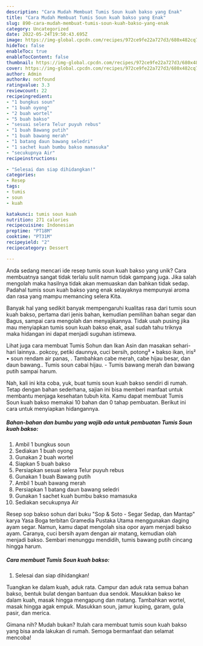 ```yaml
---
description: "Cara Mudah Membuat Tumis Soun kuah bakso yang Enak"
title: "Cara Mudah Membuat Tumis Soun kuah bakso yang Enak"
slug: 890-cara-mudah-membuat-tumis-soun-kuah-bakso-yang-enak
category: Uncategorized
date: 2022-05-24T19:50:43.695Z
image: https://img-global.cpcdn.com/recipes/972ce9fe22a727d3/680x482cq70/tumis-soun-kuah-bakso-foto-resep-utama.jpg
hideToc: false
enableToc: true
enableTocContent: false
thumbnail: https://img-global.cpcdn.com/recipes/972ce9fe22a727d3/680x482cq70/tumis-soun-kuah-bakso-foto-resep-utama.jpg
cover: https://img-global.cpcdn.com/recipes/972ce9fe22a727d3/680x482cq70/tumis-soun-kuah-bakso-foto-resep-utama.jpg
author: Admin
authorAv: notfound
ratingvalue: 3.3
reviewcount: 22
recipeingredient:
- "1 bungkus soun"
- "1 buah oyong"
- "2 buah wortel"
- "5 buah bakso"
- "sesuai selera Telur puyuh rebus"
- "1 buah Bawang putih"
- "1 buah bawang merah"
- "1 batang daun bawang seledri"
- "1 sachet kuah bumbu bakso mamasuka"
- "secukupnya Air"
recipeinstructions:

- "Selesai dan siap dihidangkan!"
categories:
- Resep
tags:
- tumis
- soun
- kuah

katakunci: tumis soun kuah 
nutrition: 271 calories
recipecuisine: Indonesian
preptime: "PT18M"
cooktime: "PT31M"
recipeyield: "2"
recipecategory: Dessert

---
```





Anda sedang mencari ide resep tumis soun kuah bakso yang unik? Cara membuatnya sangat tidak terlalu sulit namun tidak gampang juga. Jika salah mengolah maka hasilnya tidak akan memuaskan dan bahkan tidak sedap. Padahal tumis soun kuah bakso yang enak selayaknya mempunyai aroma dan rasa yang mampu memancing selera Kita.





Banyak hal yang sedikit banyak mempengaruhi kualitas rasa dari tumis soun kuah bakso, pertama dari jenis bahan, kemudian pemilihan bahan segar dan Bagus, sampai cara mengolah dan menyajikannya. Tidak usah pusing jika mau menyiapkan tumis soun kuah bakso enak,      asal sudah tahu triknya maka hidangan ini dapat menjadi suguhan istimewa.














Lihat juga cara membuat Tumis Sohun dan Ikan Asin dan masakan sehari-hari lainnya.. pokcoy, petiki daunnya, cuci bersih, potong² • bakso ikan, iris² • soun rendam air panas, . Tambahkan cabe merah, cabe hijau besar, dan daun bawang.. Tumis soun cabai hijau. - Tumis bawang merah dan bawang putih sampai harum.






Nah, kali ini kita coba, yuk, buat tumis soun kuah bakso sendiri di rumah. Tetap dengan bahan sederhana, sajian ini bisa memberi manfaat untuk membantu menjaga kesehatan tubuh kita. Kamu dapat membuat Tumis Soun kuah bakso memakai 10 bahan dan 0 tahap pembuatan. Berikut ini cara untuk menyiapkan hidangannya.

<!--inarticleads1-->

##### Bahan-bahan dan bumbu yang wajib ada untuk pembuatan Tumis Soun kuah bakso:

1. Ambil 1 bungkus soun
1. Sediakan 1 buah oyong
1. Gunakan 2 buah wortel
1. Siapkan 5 buah bakso
1. Persiapkan sesuai selera Telur puyuh rebus
1. Gunakan 1 buah Bawang putih
1. Ambil 1 buah bawang merah
1. Persiapkan 1 batang daun bawang seledri
1. Gunakan 1 sachet kuah bumbu bakso mamasuka
1. Sediakan secukupnya Air


Resep sop bakso sohun dari buku &#34;Sop &amp; Soto - Segar Sedap, dan Mantap&#34; karya Yasa Boga terbitan Gramedia Pustaka Utama menggunakan daging ayam segar. Namun, kamu dapat mengolah sisa opor ayam menjadi bakso ayam. Caranya, cuci bersih ayam dengan air matang, kemudian olah menjadi bakso. Sembari menunggu mendidih, tumis bawang putih cincang hingga harum. 

<!--inarticleads2-->

##### Cara membuat Tumis Soun kuah bakso:


1. Selesai dan siap dihidangkan!

Tuangkan ke dalam kuah, aduk rata. Campur dan aduk rata semua bahan bakso, bentuk bulat dengan bantuan dua sendok. Masukkan bakso ke dalam kuah, masak hingga mengapung dan matang. Tambahkan wortel, masak hingga agak empuk. Masukkan soun, jamur kuping, garam, gula pasir, dan merica. 

Gimana nih? Mudah bukan? Itulah cara membuat tumis soun kuah bakso yang bisa anda lakukan di rumah. Semoga bermanfaat dan selamat mencoba!
